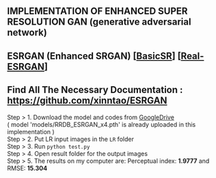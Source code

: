 ## IMPLEMENTATION OF ENHANCED SUPER RESOLUTION GAN (generative adversarial network)

## ESRGAN (Enhanced SRGAN) [[BasicSR](https://github.com/xinntao/BasicSR)] [[Real-ESRGAN](https://github.com/xinntao/Real-ESRGAN)]

## Find All The Necessary Documentation : https://github.com/xinntao/ESRGAN

Step > 1. Download the model and codes from [GoogleDrive](https://drive.google.com/file/d/1l0gBRMqhVLpL_-7R7aN-q-3hnv5ADFSM/view?usp=sharing)<br>( model 'models/RRDB_ESRGAN_x4.pth' is already uploaded in this implementation )<br>
Step > 2. Put LR input images in the `LR` folder<br>
Step > 3. Run `python test.py`<br>
Step > 4. Open result folder for the output images <br>
Step > 5. The results on my computer are: Perceptual index: **1.9777** and RMSE: **15.304**
